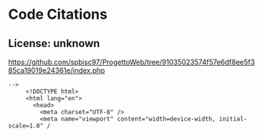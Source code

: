 # Code Citations

## License: unknown
https://github.com/spbisc97/ProgettoWeb/tree/91035023574f57e6df8ee5f385ca19019e24361e/index.php

```
-->
     <!DOCTYPE html>
     <html lang="en">
       <head>
         <meta charset="UTF-8" />
         <meta name="viewport" content="width=device-width, initial-scale=1.0" /
```

